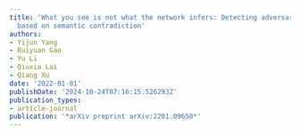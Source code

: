 ```yaml
---
title: 'What you see is not what the network infers: Detecting adversarial examples
  based on semantic contradiction'
authors:
- Yijun Yang
- Ruiyuan Gao
- Yu Li
- Qiuxia Lai
- Qiang Xu
date: '2022-01-01'
publishDate: '2024-10-24T07:16:15.526293Z'
publication_types:
- article-journal
publication: '*arXiv preprint arXiv:2201.09650*'
---
```

